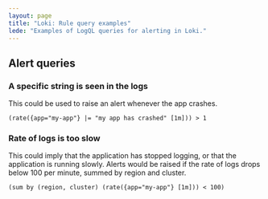 ```yaml
---
layout: page
title: "Loki: Rule query examples"
lede: "Examples of LogQL queries for alerting in Loki."
---
```


## Alert queries

### A specific string is seen in the logs

This could be used to raise an alert whenever the app crashes.

```
(rate({app="my-app"} |= "my app has crashed" [1m])) > 1
```

### Rate of logs is too slow

This could imply that the application has stopped logging, or that the application is running slowly. Alerts would be raised if the rate of logs drops below 100 per minute, summed by region and cluster.

```
(sum by (region, cluster) (rate({app="my-app"} [1m])) < 100)
```


